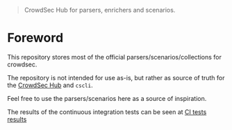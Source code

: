 
> CrowdSec Hub for parsers, enrichers and scenarios.

# Foreword

This repository stores most of the official parsers/scenarios/collections for crowdsec.

The repository is not intended for use as-is, but rather as source of truth for the [CrowdSec Hub](https://hub.crowdsec.net/) and `cscli`.

Feel free to use the parsers/scenarios here as a source of inspiration.


The results of the continuous integration tests can be seen at [CI tests results](https://crowdsecurity.github.io/hub/)

